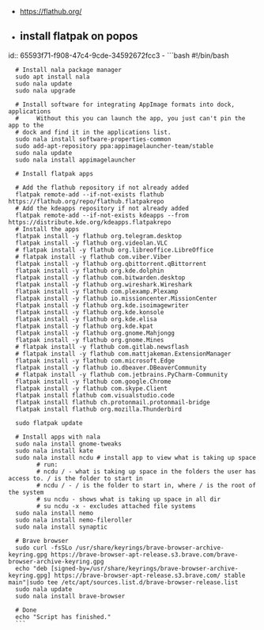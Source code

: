 - https://flathub.org/
- ## install flatpak on popos
id:: 65593f71-f908-47c4-9cde-34592672fcc3
	- ```bash
	  #!/bin/bash
	  
	  # Install nala package manager
	  sudo apt install nala
	  sudo nala update
	  sudo nala upgrade
	  
	  # Install software for integrating AppImage formats into dock, applications
	  # 	Without this you can launch the app, you just can't pin the app to the
	  #	dock and find it in the applications list.
	  sudo nala install software-properties-common
	  sudo add-apt-repository ppa:appimagelauncher-team/stable
	  sudo nala update
	  sudo nala install appimagelauncher
	  
	  # Install flatpak apps
	  
	  # Add the flathub repository if not already added
	  flatpak remote-add --if-not-exists flathub https://flathub.org/repo/flathub.flatpakrepo
	  # Add the kdeapps repository if not already added
	  flatpak remote-add --if-not-exists kdeapps --from https://distribute.kde.org/kdeapps.flatpakrepo
	  # Install the apps
	  flatpak install -y flathub org.telegram.desktop
	  flatpak install -y flathub org.videolan.VLC
	  # flatpak install -y flathub org.libreoffice.LibreOffice
	  # flatpak install -y flathub com.viber.Viber
	  flatpak install -y flathub org.qbittorrent.qBittorrent
	  flatpak install -y flathub org.kde.dolphin
	  flatpak install -y flathub com.bitwarden.desktop
	  flatpak install -y flathub org.wireshark.Wireshark
	  flatpak install -y flathub com.plexamp.Plexamp
	  flatpak install -y flathub io.missioncenter.MissionCenter
	  flatpak install -y flathub org.kde.isoimagewriter
	  flatpak install -y flathub org.kde.konsole
	  flatpak install -y flathub org.kde.elisa
	  flatpak install -y flathub org.kde.kpat
	  flatpak install -y flathub org.gnome.Mahjongg
	  flatpak install -y flathub org.gnome.Mines
	  # flatpak install -y flathub com.gitlab.newsflash
	  # flatpak install -y flathub com.mattjakeman.ExtensionManager
	  flatpak install -y flathub com.microsoft.Edge
	  flatpak install -y flathub io.dbeaver.DBeaverCommunity
	  # flatpak install -y flathub com.jetbrains.PyCharm-Community
	  flatpak install -y flathub com.google.Chrome
	  flatpak install -y flathub com.skype.Client
	  flatpak install flathub com.visualstudio.code
	  flatpak install flathub ch.protonmail.protonmail-bridge
	  flatpak install flathub org.mozilla.Thunderbird
	  
	  sudo flatpak update
	  
	  # Install apps with nala
	  sudo nala install gnome-tweaks
	  sudo nala install kate
	  sudo nala install ncdu # install app to view what is taking up space 
	        # run:
	        # ncdu / - what is taking up space in the folders the user has access to. / is the folder to start in
	        # ncdu / - / is the folder to start in, where / is the root of the system
	        # su ncdu - shows what is taking up space in all dir
	        # su ncdu -x - excludes attached file systems
	  sudo nala install nemo
	  sudo nala install nemo-fileroller
	  sudo nala install synaptic
	  
	  # Brave browser
	  sudo curl -fsSLo /usr/share/keyrings/brave-browser-archive-keyring.gpg https://brave-browser-apt-release.s3.brave.com/brave-browser-archive-keyring.gpg
	  echo "deb [signed-by=/usr/share/keyrings/brave-browser-archive-keyring.gpg] https://brave-browser-apt-release.s3.brave.com/ stable main"|sudo tee /etc/apt/sources.list.d/brave-browser-release.list
	  sudo nala update
	  sudo nala install brave-browser
	  
	  # Done
	  echo "Script has finished."
	  ```